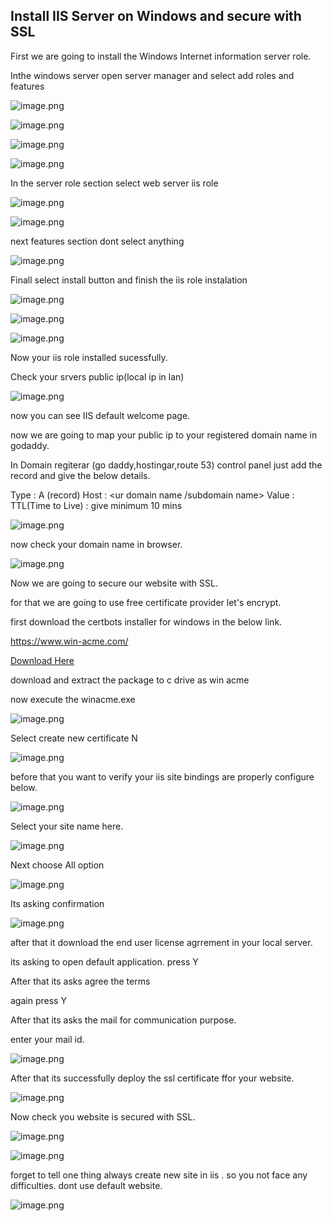 ## Install IIS Server on Windows and secure with SSL

First we are going to install the Windows Internet information server role.

Inthe windows server open server manager and select add roles and features


![image.png](https://cdn.hashnode.com/res/hashnode/image/upload/v1626294542961/GVOLL0hlX.png)


![image.png](https://cdn.hashnode.com/res/hashnode/image/upload/v1626294570239/aqm4KxzPy.png)


![image.png](https://cdn.hashnode.com/res/hashnode/image/upload/v1626294591362/5tKEfgP7d.png)


![image.png](https://cdn.hashnode.com/res/hashnode/image/upload/v1626294615139/qKIMsHtvw.png)

In the server role section select web server iis role

![image.png](https://cdn.hashnode.com/res/hashnode/image/upload/v1626294715989/3HhS3RjCs.png)


![image.png](https://cdn.hashnode.com/res/hashnode/image/upload/v1626294767433/0s1nMm1md.png)

next features section dont select anything

![image.png](https://cdn.hashnode.com/res/hashnode/image/upload/v1626294790283/e9g2efcZR.png)

Finall select install button and finish the iis role instalation



![image.png](https://cdn.hashnode.com/res/hashnode/image/upload/v1626294900190/13TcWf-o7.png)



![image.png](https://cdn.hashnode.com/res/hashnode/image/upload/v1626294917597/B0jQFFmil.png)



![image.png](https://cdn.hashnode.com/res/hashnode/image/upload/v1626295096485/53fiQOTaj.png)


Now your iis role installed sucessfully.

Check your srvers public ip(local ip in lan)


![image.png](https://cdn.hashnode.com/res/hashnode/image/upload/v1626295227712/vgrDpJ1GG.png)


now you can see IIS default welcome page.

now we are going to map your public ip to your registered domain name in godaddy.

In Domain regiterar (go daddy,hostingar,route 53) control panel just add the record and give the below details.

Type : A (record)
Host : <ur domain name /subdomain name>
Value :<Your servers Public ip address>
TTL(Time to Live) : give minimum 10 mins

![image.png](https://cdn.hashnode.com/res/hashnode/image/upload/v1626295401248/xd-gJm8Pu.png)

now check your domain name in browser.


![image.png](https://cdn.hashnode.com/res/hashnode/image/upload/v1626295571801/0o2XkvORn.png)

Now we are going to secure our website with SSL.

for that we are going to use free certificate provider let's encrypt.

first download the certbots installer for windows in the below link.

https://www.win-acme.com/

  [Download Here](https://github-releases.githubusercontent.com/46080325/682c6d80-dc18-11eb-8e56-22b06002da0d?X-Amz-Algorithm=AWS4-HMAC-SHA256&X-Amz-Credential=AKIAIWNJYAX4CSVEH53A%2F20210714%2Fus-east-1%2Fs3%2Faws4_request&X-Amz-Date=20210714T205524Z&X-Amz-Expires=300&X-Amz-Signature=1e748edf2185cfbe6a950c8ee0f36642909ac6cb9111e58860e3b5bf487d46cd&X-Amz-SignedHeaders=host&actor_id=0&key_id=0&repo_id=46080325&response-content-disposition=attachment%3B%20filename%3Dwin-acme.v2.1.18.1119.x64.trimmed.zip&response-content-type=application%2Foctet-stream)


download and extract the package to c drive as win acme

now execute the winacme.exe 


![image.png](https://cdn.hashnode.com/res/hashnode/image/upload/v1626296317240/0xVynbvG6.png)

Select create new certificate N

![image.png](https://cdn.hashnode.com/res/hashnode/image/upload/v1626296347901/6NFUkP1x_.png)


before that you want to verify your iis site bindings are properly configure below.


![image.png](https://cdn.hashnode.com/res/hashnode/image/upload/v1626296497569/Hjs9JV5rg.png)


Select your site name here.


![image.png](https://cdn.hashnode.com/res/hashnode/image/upload/v1626296579047/_1Pko6ah2.png)

Next choose All option


![image.png](https://cdn.hashnode.com/res/hashnode/image/upload/v1626296670951/bR1vStDoj.png)


Its asking confirmation


![image.png](https://cdn.hashnode.com/res/hashnode/image/upload/v1626296714453/LRgeFpcGp.png)

after that it download the end user license agrrement in your local server.

its asking to open default application.
press Y


After that its asks agree the terms

again press Y

After that its asks the mail for communication purpose.

enter your mail id.

![image.png](https://cdn.hashnode.com/res/hashnode/image/upload/v1626296821306/IIm7YktaB.png)


After that its successfully deploy the ssl certificate ffor your website.


![image.png](https://cdn.hashnode.com/res/hashnode/image/upload/v1626296968575/X3_P9nMdt.png)

Now check you website is secured with SSL.


![image.png](https://cdn.hashnode.com/res/hashnode/image/upload/v1626297348513/jeleOk6xI.png)


![image.png](https://cdn.hashnode.com/res/hashnode/image/upload/v1626297376684/UPxNpiy4ly.png)


forget to tell one thing always create new site in iis . so you not face any difficulties.
dont use default website.


![image.png](https://cdn.hashnode.com/res/hashnode/image/upload/v1626297922554/qynjfrBxf.png)

